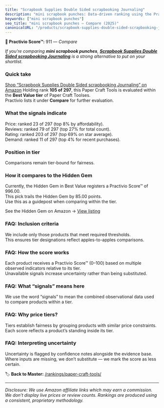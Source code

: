 ```yaml
---
title: "Scrapbook Supplies Double Sided scrapbooking Journaling"
description: "mini scrapbook punches: Data-driven ranking using the Practivio Score™. Positioned by quality, value, demand, findability, momentum."
keywords: ["mini scrapbook punches"]
seo_title: "mini scrapbook punches — Compare (2025)"
canonicalURL: "/products/scrapbook-supplies-double-sided-scrapbooking-journaling-B0CC98XLGL/"
---
```


**🛒 Practivio Score™:** 911 — _Compare_


*If you're comparing **mini scrapbook punches**, **[Scrapbook Supplies Double Sided scrapbooking Journaling](https://www.amazon.com/dp/B0CC98XLGL?tag=practivio-20)** is a strong alternative to put on your shortlist.*
### Quick take
[Shop “Scrapbook Supplies Double Sided scrapbooking Journaling” on Amazon](https://www.amazon.com/dp/B0CC98XLGL?tag=practivio-20)
Holding rank **105 of 297**, this Paper Craft Tools is evaluated within the **Best Value tier** of Paper Craft Toolses.  
Practivio lists it under **Compare** for further evaluation.

### What the signals indicate
Price: ranked 23 of 297 (top 8% by affordability).  
Reviews: ranked 79 of 297 (top 27% for total count).  
Rating: ranked 203 of 297 (top 69% on star average).  
Demand: ranked 11 of 297 (top 4% for recent purchases).

### Position in tier
Comparisons remain tier-bound for fairness.

### How it compares to the Hidden Gem
Currently, the Hidden Gem in Best Value registers a Practivio Score™ of 996.00.  
This pick trails the Hidden Gem by 85.00 points.  
Use this as a guidepost when comparing within the tier.  

See the Hidden Gem on Amazon → [View listing](https://www.amazon.com/dp/B002YIP97K?tag=practivio-20)

### FAQ: Inclusion criteria
We include only those products that meet required thresholds.  
This ensures tier designations reflect apples-to-apples comparisons.

### FAQ: How the score works
Each product receives a Practivio Score™ (0–100) based on multiple observed indicators relative to its tier.  
Unavailable signals increase uncertainty rather than being substituted.

### FAQ: What “signals” means here
We use the word “signals” to mean the combined observational data used to compare products within a tier.

### FAQ: Why price tiers?
Tiers establish fairness by grouping products with similar price constraints.  
Each score reflects a product’s standing inside its tier.

### FAQ: Interpreting uncertainty
Uncertainty is flagged by confidence notes alongside the evidence base.  
Where inputs are missing, we don’t substitute — we mark the score as less certain.

<!-- Missing template for Compare/CompareWithinPriceClass -->


🏷️ **Back to Master:** [/rankings/paper-craft-tools/](/rankings/paper-craft-tools/)

---
_Disclosure: We use Amazon affiliate links which may earn a commission. We don’t display live prices or review counts. Rankings are produced using a consistent, proprietary methodology._
